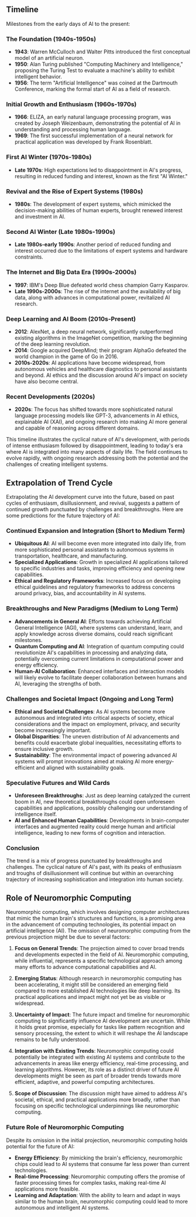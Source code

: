 ## Timeline

Milestones from the early days of AI to the present:

### The Foundation (1940s-1950s)
- **1943**: Warren McCulloch and Walter Pitts introduced the first conceptual model of an artificial neuron.
- **1950**: Alan Turing published "Computing Machinery and Intelligence," proposing the Turing Test to evaluate a machine's ability to exhibit intelligent behavior.
- **1956**: The term "Artificial Intelligence" was coined at the Dartmouth Conference, marking the formal start of AI as a field of research.

### Initial Growth and Enthusiasm (1960s-1970s)
- **1966**: ELIZA, an early natural language processing program, was created by Joseph Weizenbaum, demonstrating the potential of AI in understanding and processing human language.
- **1969**: The first successful implementation of a neural network for practical application was developed by Frank Rosenblatt.

### First AI Winter (1970s-1980s)
- **Late 1970s**: High expectations led to disappointment in AI's progress, resulting in reduced funding and interest, known as the first "AI Winter."

### Revival and the Rise of Expert Systems (1980s)
- **1980s**: The development of expert systems, which mimicked the decision-making abilities of human experts, brought renewed interest and investment in AI.

### Second AI Winter (Late 1980s-1990s)
- **Late 1980s-early 1990s**: Another period of reduced funding and interest occurred due to the limitations of expert systems and hardware constraints.

### The Internet and Big Data Era (1990s-2000s)
- **1997**: IBM's Deep Blue defeated world chess champion Garry Kasparov.
- **Late 1990s-2000s**: The rise of the internet and the availability of big data, along with advances in computational power, revitalized AI research.

### Deep Learning and AI Boom (2010s-Present)
- **2012**: AlexNet, a deep neural network, significantly outperformed existing algorithms in the ImageNet competition, marking the beginning of the deep learning revolution.
- **2014**: Google acquired DeepMind; their program AlphaGo defeated the world champion in the game of Go in 2016.
- **2010s-2020s**: AI applications have become widespread, from autonomous vehicles and healthcare diagnostics to personal assistants and beyond. AI ethics and the discussion around AI's impact on society have also become central.

### Recent Developments (2020s)
- **2020s**: The focus has shifted towards more sophisticated natural language processing models like GPT-3, advancements in AI ethics, explainable AI (XAI), and ongoing research into making AI more general and capable of reasoning across different domains.

This timeline illustrates the cyclical nature of AI's development, with periods of intense enthusiasm followed by disappointment, leading to today's era where AI is integrated into many aspects of daily life. The field continues to evolve rapidly, with ongoing research addressing both the potential and the challenges of creating intelligent systems.

## Extrapolation of Trend Cycle

Extrapolating the AI development curve into the future, based on past cycles of enthusiasm, disillusionment, and revival, suggests a pattern of continued growth punctuated by challenges and breakthroughs. Here are some predictions for the future trajectory of AI:

### Continued Expansion and Integration (Short to Medium Term)
- **Ubiquitous AI**: AI will become even more integrated into daily life, from more sophisticated personal assistants to autonomous systems in transportation, healthcare, and manufacturing.
- **Specialized Applications**: Growth in specialized AI applications tailored to specific industries and tasks, improving efficiency and opening new capabilities.
- **Ethical and Regulatory Frameworks**: Increased focus on developing ethical guidelines and regulatory frameworks to address concerns around privacy, bias, and accountability in AI systems.

### Breakthroughs and New Paradigms (Medium to Long Term)
- **Advancements in General AI**: Efforts towards achieving Artificial General Intelligence (AGI), where systems can understand, learn, and apply knowledge across diverse domains, could reach significant milestones.
- **Quantum Computing and AI**: Integration of quantum computing could revolutionize AI's capabilities in processing and analyzing data, potentially overcoming current limitations in computational power and energy efficiency.
- **Human-AI Collaboration**: Enhanced interfaces and interaction models will likely evolve to facilitate deeper collaboration between humans and AI, leveraging the strengths of both.

### Challenges and Societal Impact (Ongoing and Long Term)
- **Ethical and Societal Challenges**: As AI systems become more autonomous and integrated into critical aspects of society, ethical considerations and the impact on employment, privacy, and security become increasingly important.
- **Global Disparities**: The uneven distribution of AI advancements and benefits could exacerbate global inequalities, necessitating efforts to ensure inclusive growth.
- **Sustainability**: The environmental impact of powering advanced AI systems will prompt innovations aimed at making AI more energy-efficient and aligned with sustainability goals.

### Speculative Futures and Wild Cards
- **Unforeseen Breakthroughs**: Just as deep learning catalyzed the current boom in AI, new theoretical breakthroughs could open unforeseen capabilities and applications, possibly challenging our understanding of intelligence itself.
- **AI and Enhanced Human Capabilities**: Developments in brain-computer interfaces and augmented reality could merge human and artificial intelligence, leading to new forms of cognition and interaction.

### Conclusion

The trend is a mix of progress punctuated by breakthroughs and challenges. The cyclical nature of AI's past, with its peaks of enthusiasm and troughs of disillusionment will continue but within an overarching trajectory of increasing sophistication and integration into human society. 

## Role of Neuromorphic Computing

Neuromorphic computing, which involves designing computer architectures that mimic the human brain's structures and functions, is a promising area in the advancement of computing technologies,  its potential impact on artificial intelligence (AI). The omission of neuromorphic computing from the previous projection might be due to several factors:

1. **Focus on General Trends**: The projection aimed to cover broad trends and developments expected in the field of AI. Neuromorphic computing, while influential, represents a specific technological approach among many efforts to advance computational capabilities and AI.

2. **Emerging Status**: Although research in neuromorphic computing has been accelerating, it might still be considered an emerging field compared to more established AI technologies like deep learning. Its practical applications and impact might not yet be as visible or widespread.

3. **Uncertainty of Impact**: The future impact and timeline for neuromorphic computing to significantly influence AI development are uncertain. While it holds great promise, especially for tasks like pattern recognition and sensory processing, the extent to which it will reshape the AI landscape remains to be fully understood.

4. **Integration with Existing Trends**: Neuromorphic computing could potentially be integrated with existing AI systems and contribute to the advancements in areas like energy efficiency, real-time processing, and learning algorithms. However, its role as a distinct driver of future AI developments might be seen as part of broader trends towards more efficient, adaptive, and powerful computing architectures.

5. **Scope of Discussion**: The discussion might have aimed to address AI's societal, ethical, and practical applications more broadly, rather than focusing on specific technological underpinnings like neuromorphic computing.

### Future Role of Neuromorphic Computing

Despite its omission in the initial projection, neuromorphic computing holds potential for the future of AI:

- **Energy Efficiency**: By mimicking the brain's efficiency, neuromorphic chips could lead to AI systems that consume far less power than current technologies.
- **Real-time Processing**: Neuromorphic computing offers the promise of faster processing times for complex tasks, making real-time AI applications more feasible.
- **Learning and Adaptation**: With the ability to learn and adapt in ways similar to the human brain, neuromorphic computing could lead to more autonomous and intelligent AI systems.
